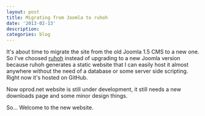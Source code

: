```yaml
---
layout: post
title: Migrating from Joomla to ruhoh
date: '2013-02-13'
description:
categories: blog
---
```


It's about time to migrate the site from the old Joomla 1.5 CMS to a new one.
So I've choosed [ruhoh](http://ruhoh.com/) instead of upgrading to a new Joomla
version because ruhoh generates a static website that I can easily host it almost
anywhere without the need of a database or some server side scripting. Right now
it's hosted on GitHub.

Now oprod.net website is still under development, it still needs a new downloads
page and some minor design things.

So... Welcome to the new website.
